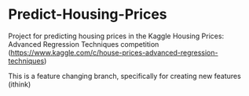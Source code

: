 # Predict-Housing-Prices
Project for predicting housing prices in the Kaggle Housing Prices: Advanced Regression Techniques competition (https://www.kaggle.com/c/house-prices-advanced-regression-techniques)

This is a feature changing branch, specifically for creating new features (ithink)
